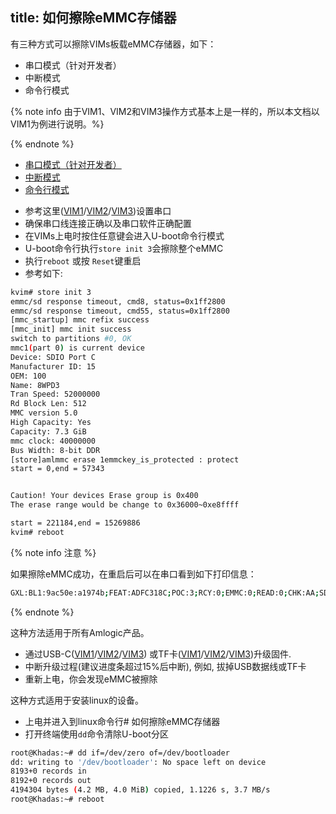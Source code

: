 title: 如何擦除eMMC存储器
---

有三种方式可以擦除VIMs板载eMMC存储器，如下：
* 串口模式（针对开发者）
* 中断模式
* 命令行模式

{% note info 由于VIM1、VIM2和VIM3操作方式基本上是一样的，所以本文档以VIM1为例进行说明。%}

{% endnote %}

<ul class="nav nav-tabs" id="myTab" role="tablist">
  <li class="nav-item" role="presentation">
    <a class="nav-link active" id="serial-tab" data-toggle="tab" href="#serial" role="tab" aria-controls="serial" aria-selected="true">串口模式（针对开发者）</a>
  </li>
  <li class="nav-item" role="presentation">
    <a class="nav-link" id="interupt-tab" data-toggle="tab" href="#interupt" role="tab" aria-controls="interupt" aria-selected="false">中断模式</a>
  </li>
  <li class="nav-item" role="presentation">
    <a class="nav-link" id="cli-tab" data-toggle="tab" href="#cli" role="tab" aria-controls="cli" aria-selected="false">命令行模式</a>
  </li>
</ul>
<div class="tab-content" id="myTabContent">
<div class="tab-pane fade show active" id="serial" role="tabpanel" aria-labelledby="serial-tab">

* 参考这里([VIM1](/android/zh-cn/vim1/SetupSerialTool.html)/[VIM2](/android/zh-cn/vim2/SetupSerialTool.html)/[VIM3](/zh-cn/vim3/SetupSerialTool.html))设置串口
* 确保串口线连接正确以及串口软件正确配置
* 在VIMs上电时按住任意键会进入U-boot命令行模式
* U-boot命令行执行`store init 3`会擦除整个eMMC
* 执行`reboot` 或按 `Reset`键重启
* 参考如下:

```bash
kvim# store init 3
emmc/sd response timeout, cmd8, status=0x1ff2800
emmc/sd response timeout, cmd55, status=0x1ff2800
[mmc_startup] mmc refix success
[mmc_init] mmc init success
switch to partitions #0, OK
mmc1(part 0) is current device
Device: SDIO Port C
Manufacturer ID: 15
OEM: 100
Name: 8WPD3 
Tran Speed: 52000000
Rd Block Len: 512
MMC version 5.0
High Capacity: Yes
Capacity: 7.3 GiB
mmc clock: 40000000
Bus Width: 8-bit DDR
[store]amlmmc erase 1emmckey_is_protected : protect
start = 0,end = 57343


Caution! Your devices Erase group is 0x400
The erase range would be change to 0x36000~0xe8ffff

start = 221184,end = 15269886
kvim# reboot
```

{% note info 注意 %}

如果擦除eMMC成功，在重启后可以在串口看到如下打印信息：

```bash
GXL:BL1:9ac50e:a1974b;FEAT:ADFC318C;POC:3;RCY:0;EMMC:0;READ:0;CHK:AA;SD:800;USB:8;
```

{% endnote %}

</div>

<div class="tab-pane fade show" id="interupt" role="tabpanel" aria-labelledby="interupt-tab">

这种方法适用于所有Amlogic产品。

* 通过USB-C([VIM1](/android/zh-cn/vim1/UpgradeViaUSBCable.html)/[VIM2](/android/zh-cn/vim2/UpgradeViaUSBCable.html)/[VIM3](/zh-cn/vim3/UpgradeViaUSBCable.html)) 或TF卡([VIM1](/android/zh-cn/vim1/UpgradeViaTFBurningCard.html)/[VIM2](/android/zh-cn/vim2/UpgradeViaTFBurningCard.html)/[VIM3](/zh-cn/vim3/UpgradeViaTFBurningCard.html))升级固件.
* 中断升级过程(建议进度条超过15%后中断), 例如, 拔掉USB数据线或TF卡
* 重新上电，你会发现eMMC被擦除

</div>

<div class="tab-pane fade show" id="cli" role="tabpanel" aria-labelledby="cli-tab">

这种方式适用于安装linux的设备。

* 上电并进入到linux命令行# 如何擦除eMMC存储器
* 打开终端使用`dd`命令清除U-boot分区

```bash
root@Khadas:~# dd if=/dev/zero of=/dev/bootloader
dd: writing to '/dev/bootloader': No space left on device
8193+0 records in
8192+0 records out
4194304 bytes (4.2 MB, 4.0 MiB) copied, 1.1226 s, 3.7 MB/s
root@Khadas:~# reboot
```

</div>
</div>
